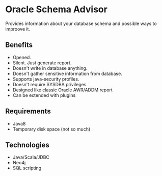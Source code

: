 # Oracle Schema Advisor

Provides information about your database schema and possible ways to improove it.

## Benefits
- Opened.
- Silent. Just generate report.
- Doesn't write in database anything. 
- Doesn't gather sensitive information from database. 
- Supports java-security profiles.
- Doesn't require SYSDBA privileges.
- Designed like classic Oracle AWR/ADDM report
- Can be extended with plugins

## Requirements
- Java8
- Temporary disk space (not so much)

## Technologies
- Java/Scala/JDBC
- Neo4j
- SQL scripting
